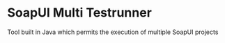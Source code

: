 # SoapUI Multi Testrunner

Tool built in Java which permits the execution of multiple SoapUI projects
